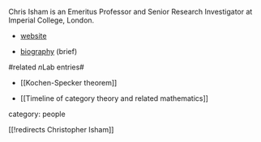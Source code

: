 Chris Isham is an Emeritus Professor and Senior Research Investigator at Imperial College, London.

* [website](http://www3.imperial.ac.uk/people/c.isham) 

* [biography](http://en.wikipedia.org/wiki/Christopher_Isham) (brief)

#related $n$Lab entries#

* [[Kochen-Specker theorem]]

* [[Timeline of category theory and related mathematics]]


category: people

[[!redirects Christopher Isham]]